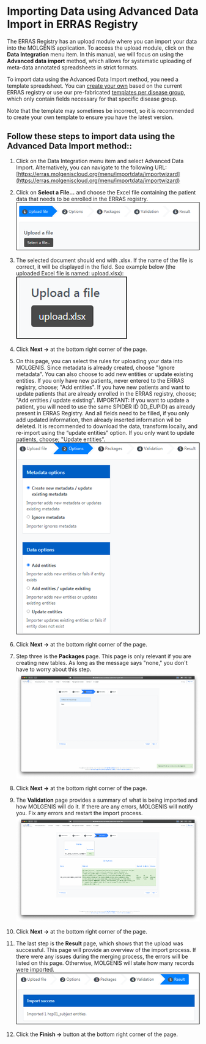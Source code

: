 # Importing Data using Advanced Data Import in ERRAS Registry

The ERRAS Registry has an upload module where you can import your data into the MOLGENIS application. To access the upload module, click on the  **Data Integration** menu item. In this manual, we will focus on using the **Advanced data import** method, which allows for systematic uploading of meta-data annotated spreadsheets in strict formats.

To import data using the Advanced Data Import method, you need a template spreadsheet. You can [create your own](/ERN_implementation/ERN_SKIN/manuals/createTemplate.md) based on the current ERRAS registry or use our pre-fabricated [templates per disease group](/ERN_implementation/ERN_SKIN/templates/), which only contain fields necessary for that specific disease group.

Note that the template may sometimes be incorrect, so it is recommended to create your own template to ensure you have the latest version.

## Follow these steps to import data using the Advanced Data Import method::
1.	Click on the Data Integration menu item and select Advanced Data Import. Alternatively, you can navigate to the following URL: 
[https://erras.molgeniscloud.org/menu/importdata/importwizard](https://erras.molgeniscloud.org/menu/importdata/importwizard)

2.	Click on **Select a File...** and choose the Excel file containing the patient data that needs to be enrolled in the ERRAS registry.
![Select File](/ERN_implementation/ERN_Genturis/images/select_file.png)
3.	The selected document should end with .xlsx. If the name of the file is correct, it will be displayed in the field. See example below (the uploaded Excel file is named: upload.xlsx):
![Upload xlsx](/ERN_implementation/ERN_Genturis/images/upload_xlsx.png)
4.	Click **Next ->** at the bottom right corner of the page.
5.	On this page, you can select the rules for uploading your data into MOLGENIS. Since metadata is already created, choose "Ignore metadata". You can also choose to add new entities or update existing entities.
If you only have new patients, never entered to the ERRAS registry, choose; "Add entities". If you have new patients and want to update patients that are already enrolled in the ERRAS registry, choose; "Add entities / update existing". IMPORTANT:  If you want to update a patient, you will need to use the same SPIDER ID (ID_EUPID) as already present in ERRAS Registry. And all fields need to be filled, if you only add updated information, then already inserted information wil be deleted. It is recommended to download the data, transform locally, and re-import using the “update entities” option. If you only want to update patients, choose; "Update entities".
![Rules Upload](/ERN_implementation/ERN_Genturis/images/rules_upload.png)
6.	Click **Next ->** at the bottom right corner of the page.
7.	Step three is the **Packages** page. This page is only relevant if you are creating new tables. As long as the message says "none," you don't have to worry about this step.
![Packages](/ERN_implementation/ERN_Genturis/images/pacakges.png)
8.	Click **Next ->** at the bottom right corner of the page.
9. The **Validation** page provides a summary of what is being imported and how MOLGENIS will do it. If there are any errors, MOLGENIS will notify you. Fix any errors and restart the import process.
![Validation](/ERN_implementation/ERN_Genturis/images/validation.png)
10.	Click **Next ->** at the bottom right corner of the page.
11.	The last step is the **Result** page, which shows that the upload was successful. This page will provide an overview of the import process. If there were any issues during the merging process, the errors will be listed on this page. Otherwise, MOLGENIS will state how many records were imported.
![Result](/ERN_implementation/ERN_Genturis/images/result.png)
12.	Click the **Finish ->** button at the bottom right corner of the page.